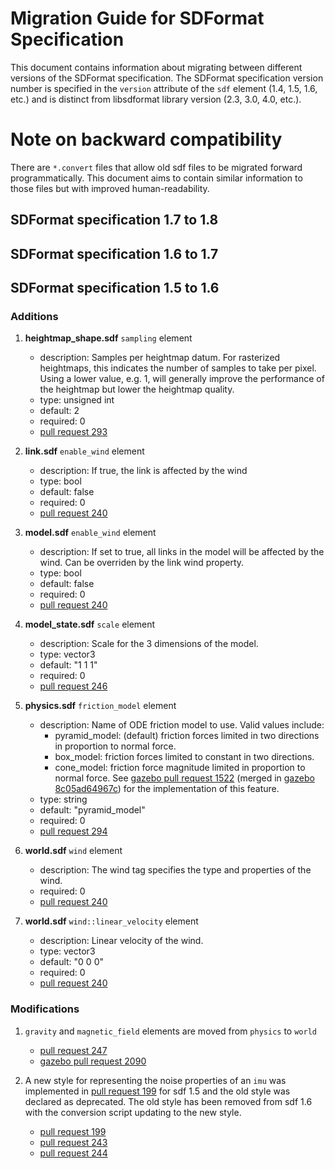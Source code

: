 # Migration Guide for SDFormat Specification
This document contains information about migrating
between different versions of the SDFormat specification.
The SDFormat specification version number is specified in the `version` attribute
of the `sdf` element (1.4, 1.5, 1.6, etc.)
and is distinct from libsdformat library version
(2.3, 3.0, 4.0, etc.).

# Note on backward compatibility
There are `*.convert` files that allow old sdf files to be migrated
forward programmatically.
This document aims to contain similar information to those files
but with improved human-readability.

## SDFormat specification 1.7 to 1.8

## SDFormat specification 1.6 to 1.7

## SDFormat specification 1.5 to 1.6

### Additions

1. **heightmap_shape.sdf** `sampling` element
    + description: Samples per heightmap datum.
      For rasterized heightmaps, this indicates the number of samples to take per pixel.
      Using a lower value, e.g. 1, will generally improve the performance
      of the heightmap but lower the heightmap quality.
    + type: unsigned int
    + default: 2
    + required: 0
    + [pull request 293](https://bitbucket.org/osrf/sdformat/pull-requests/293)

1. **link.sdf** `enable_wind` element
    + description: If true, the link is affected by the wind
    + type: bool
    + default: false
    + required: 0
    + [pull request 240](https://bitbucket.org/osrf/sdformat/pull-requests/240)

1. **model.sdf** `enable_wind` element
    + description: If set to true, all links in the model
      will be affected by the wind.
      Can be overriden by the link wind property.
    + type: bool
    + default: false
    + required: 0
    + [pull request 240](https://bitbucket.org/osrf/sdformat/pull-requests/240)

1. **model_state.sdf** `scale` element
    + description: Scale for the 3 dimensions of the model.
    + type: vector3
    + default: "1 1 1"
    + required: 0
    + [pull request 246](https://bitbucket.org/osrf/sdformat/pull-requests/246)

1. **physics.sdf** `friction_model` element
    + description: Name of ODE friction model to use. Valid values include:
        + pyramid_model: (default) friction forces limited in two directions
          in proportion to normal force.
        + box_model: friction forces limited to constant in two directions.
        + cone_model: friction force magnitude limited in proportion to normal force.
          See [gazebo pull request 1522](https://bitbucket.org/osrf/gazebo/pull-request/1522)
          (merged in [gazebo 8c05ad64967c](https://bitbucket.org/osrf/gazebo/commits/8c05ad64967c))
          for the implementation of this feature.
    + type: string
    + default: "pyramid_model"
    + required: 0
    + [pull request 294](https://bitbucket.org/osrf/sdformat/pull-requests/294)

1. **world.sdf** `wind` element
    + description: The wind tag specifies the type and properties of the wind.
    + required: 0
    + [pull request 240](https://bitbucket.org/osrf/sdformat/pull-requests/240)

1. **world.sdf** `wind::linear_velocity` element
    + description: Linear velocity of the wind.
    + type: vector3
    + default: "0 0 0"
    + required: 0
    + [pull request 240](https://bitbucket.org/osrf/sdformat/pull-requests/240)

### Modifications

1. `gravity` and `magnetic_field` elements are moved
    from `physics` to `world`
    + [pull request 247](https://bitbucket.org/osrf/sdformat/pull-requests/247)
    + [gazebo pull request 2090](https://bitbucket.org/osrf/gazebo/pull-requests/2090)

1. A new style for representing the noise properties of an `imu` was implemented
   in [pull request 199](https://bitbucket.org/osrf/sdformat/pull-requests/199)
   for sdf 1.5 and the old style was declared as deprecated.
   The old style has been removed from sdf 1.6 with the conversion script
   updating to the new style.
    + [pull request 199](https://bitbucket.org/osrf/sdformat/pull-requests/199)
    + [pull request 243](https://bitbucket.org/osrf/sdformat/pull-requests/243)
    + [pull request 244](https://bitbucket.org/osrf/sdformat/pull-requests/244)

